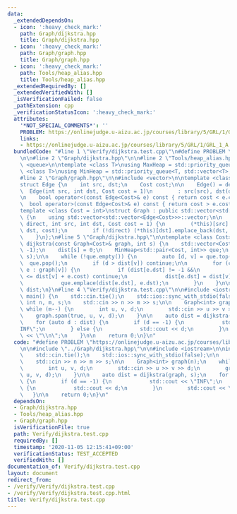 ```yaml
---
data:
  _extendedDependsOn:
  - icon: ':heavy_check_mark:'
    path: Graph/dijkstra.hpp
    title: Graph/dijkstra.hpp
  - icon: ':heavy_check_mark:'
    path: Graph/graph.hpp
    title: Graph/graph.hpp
  - icon: ':heavy_check_mark:'
    path: Tools/heap_alias.hpp
    title: Tools/heap_alias.hpp
  _extendedRequiredBy: []
  _extendedVerifiedWith: []
  _isVerificationFailed: false
  _pathExtension: cpp
  _verificationStatusIcon: ':heavy_check_mark:'
  attributes:
    '*NOT_SPECIAL_COMMENTS*': ''
    PROBLEM: https://onlinejudge.u-aizu.ac.jp/courses/library/5/GRL/1/GRL_1_A
    links:
    - https://onlinejudge.u-aizu.ac.jp/courses/library/5/GRL/1/GRL_1_A
  bundledCode: "#line 1 \"Verify/dijkstra.test.cpp\"\n#define PROBLEM \"https://onlinejudge.u-aizu.ac.jp/courses/library/5/GRL/1/GRL_1_A\"\
    \n\n#line 2 \"Graph/dijkstra.hpp\"\n\n#line 2 \"Tools/heap_alias.hpp\"\n\n#include\
    \ <queue>\n\ntemplate <class T>\nusing MaxHeap = std::priority_queue<T>;\ntemplate\
    \ <class T>\nusing MinHeap = std::priority_queue<T, std::vector<T>, std::greater<T>>;\n\
    #line 2 \"Graph/graph.hpp\"\n\n#include <vector>\n\ntemplate <class Cost = int>\n\
    struct Edge {\n    int src, dst;\n    Cost cost;\n\n    Edge() = default;\n  \
    \  Edge(int src, int dst, Cost cost = 1)\n        : src(src), dst(dst), cost(cost){};\n\
    \n    bool operator<(const Edge<Cost>& e) const { return cost < e.cost; }\n  \
    \  bool operator>(const Edge<Cost>& e) const { return cost > e.cost; }\n};\n\n\
    template <class Cost = int>\nstruct Graph : public std::vector<std::vector<Edge<Cost>>>\
    \ {\n    using std::vector<std::vector<Edge<Cost>>>::vector;\n\n    void span(bool\
    \ direct, int src, int dst, Cost cost = 1) {\n        (*this)[src].emplace_back(src,\
    \ dst, cost);\n        if (!direct) (*this)[dst].emplace_back(dst, src, cost);\n\
    \    }\n};\n#line 5 \"Graph/dijkstra.hpp\"\n\ntemplate <class Cost>\nstd::vector<Cost>\
    \ dijkstra(const Graph<Cost>& graph, int s) {\n    std::vector<Cost> dist(graph.size(),\
    \ -1);\n    dist[s] = 0;\n    MinHeap<std::pair<Cost, int>> que;\n    que.emplace(0,\
    \ s);\n\n    while (!que.empty()) {\n        auto [d, v] = que.top();\n      \
    \  que.pop();\n        if (d > dist[v]) continue;\n\n        for (const auto&\
    \ e : graph[v]) {\n            if (dist[e.dst] != -1 &&\n                dist[e.dst]\
    \ <= dist[v] + e.cost) continue;\n            dist[e.dst] = dist[v] + e.cost;\n\
    \            que.emplace(dist[e.dst], e.dst);\n        }\n    }\n\n    return\
    \ dist;\n}\n#line 4 \"Verify/dijkstra.test.cpp\"\n\n#include <iostream>\n\nint\
    \ main() {\n    std::cin.tie();\n    std::ios::sync_with_stdio(false);\n\n   \
    \ int n, m, s;\n    std::cin >> n >> m >> s;\n\n    Graph<int> graph(n);\n   \
    \ while (m--) {\n        int u, v, d;\n        std::cin >> u >> v >> d;\n    \
    \    graph.span(true, u, v, d);\n    }\n\n    auto dist = dijkstra(graph, s);\n\
    \    for (auto d : dist) {\n        if (d == -1) {\n            std::cout << \"\
    INF\";\n        } else {\n            std::cout << d;\n        }\n        std::cout\
    \ << \"\\n\";\n    }\n\n    return 0;\n}\n"
  code: "#define PROBLEM \"https://onlinejudge.u-aizu.ac.jp/courses/library/5/GRL/1/GRL_1_A\"\
    \n\n#include \"../Graph/dijkstra.hpp\"\n\n#include <iostream>\n\nint main() {\n\
    \    std::cin.tie();\n    std::ios::sync_with_stdio(false);\n\n    int n, m, s;\n\
    \    std::cin >> n >> m >> s;\n\n    Graph<int> graph(n);\n    while (m--) {\n\
    \        int u, v, d;\n        std::cin >> u >> v >> d;\n        graph.span(true,\
    \ u, v, d);\n    }\n\n    auto dist = dijkstra(graph, s);\n    for (auto d : dist)\
    \ {\n        if (d == -1) {\n            std::cout << \"INF\";\n        } else\
    \ {\n            std::cout << d;\n        }\n        std::cout << \"\\n\";\n \
    \   }\n\n    return 0;\n}\n"
  dependsOn:
  - Graph/dijkstra.hpp
  - Tools/heap_alias.hpp
  - Graph/graph.hpp
  isVerificationFile: true
  path: Verify/dijkstra.test.cpp
  requiredBy: []
  timestamp: '2020-11-05 12:15:41+09:00'
  verificationStatus: TEST_ACCEPTED
  verifiedWith: []
documentation_of: Verify/dijkstra.test.cpp
layout: document
redirect_from:
- /verify/Verify/dijkstra.test.cpp
- /verify/Verify/dijkstra.test.cpp.html
title: Verify/dijkstra.test.cpp
---
```

